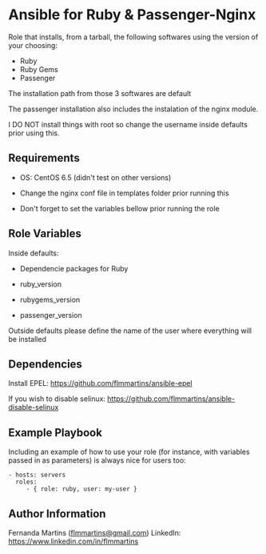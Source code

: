 
Ansible for Ruby & Passenger-Nginx
========

Role that installs, from a tarball, the following softwares using the version of your choosing:

* Ruby
* Ruby Gems
* Passenger

The installation path from those 3 softwares are default

The passenger installation also includes the instalation of the nginx module.

I DO NOT install things with root so change the username inside defaults prior using this.

Requirements
------------

* OS: CentOS 6.5 (didn't test on other versions)

* Change the nginx conf file in templates folder prior running this

* Don't forget to set the variables bellow prior running the role

Role Variables
--------------

Inside defaults:

* Dependencie packages for Ruby

* ruby_version

* rubygems_version

* passenger_version

Outside defaults please define the name of the user where everything will be installed

Dependencies
-------------------------

Install EPEL: https://github.com/flmmartins/ansible-epel

If you wish to disable selinux: https://github.com/flmmartins/ansible-disable-selinux

Example Playbook
-------------------------

Including an example of how to use your role (for instance, with variables passed in as parameters) is always nice for users too:

    - hosts: servers
      roles:
         - { role: ruby, user: my-user }


Author Information
------------------

Fernanda Martins (flmmartins@gmail.com)
LinkedIn: https://www.linkedin.com/in/flmmartins
